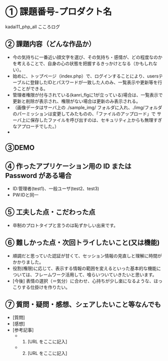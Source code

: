 # ① 課題番号-プロダクト名

kadai11_php_all こころログ

## ② 課題内容（どんな作品か）

- 今の気持ちに一番近い顔文字を選び、その気持ち・感情が、どの程度なのかを考えることで、自身の心の状態を把握するきっかけとなる（かもしれない）。
- 始めに、トップページ（index.php）で、ログインすることにより、usersテーブルに登録したIDとパスワードが一致した人のみ、一覧表示や更新等を行うことができる。
- 管理者権限が付与されている(kanri_flgに1が立っている)場合は、一覧表示で更新と削除が表示され、権限がない場合は更新のみ表示される。
- （画像データはサーバ上の ./sample_img/ フォルダに入れ、./img/フォルダのパーミッションは変更してみたものの、「ファイルのアップロード」で
  サーバ上に保存したファイルを呼び出すのは、セキュリティ上からも無理すぎなアプローチでした。）
- 
## ③DEMO

## ④ 作ったアプリケーション用の ID または Password がある場合

- ID:管理者(test1)、一般ユーザ(test2、test3)
- PW:IDと同一

## ⑤ 工夫した点・こだわった点

- 卒制のプロトタイプと言うのは恥ずかしい出来です。

## ⑥ 難しかった点・次回トライしたいこと(又は機能)
- 順調だと思っていた認証が甘くて、セッション情報の見直しと理解に時間がかかりました。
- 役割(権限)に応じて、表示する情報の範囲を変えるといった基本的な機能については、フレームワーク活用して、喰らいついていきたいと思います。
- [今後] 表情の選択（＝気分）に合わせ、心持ちが少し楽になるような、ほっこりする仕掛けを作りたい。

## ⑦ 質問・疑問・感想、シェアしたいこと等なんでも

- [質問]
- [感想]
- [参考記事]
  - 1. [URL をここに記入]
  - 2. [URL をここに記入]
